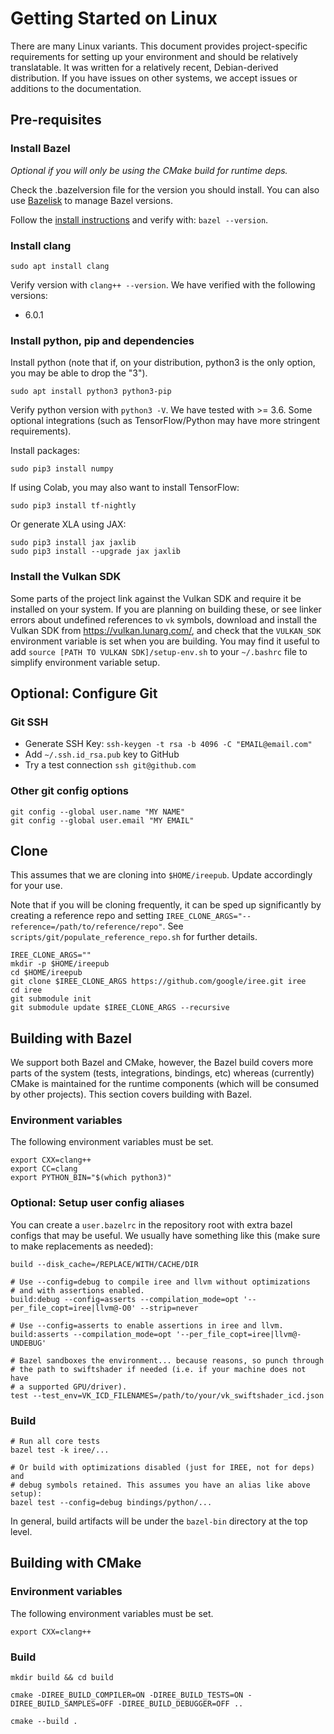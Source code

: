 # Getting Started on Linux

There are many Linux variants. This document provides project-specific
requirements for setting up your environment and should be relatively
translatable. It was written for a relatively recent, Debian-derived
distribution. If you have issues on other systems, we accept issues or additions
to the documentation.

## Pre-requisites

### Install Bazel

*Optional if you will only be using the CMake build for runtime deps.*

Check the .bazelversion file for the version you should install. You can also
use [Bazelisk](https://github.com/bazelbuild/bazelisk) to manage Bazel versions.

Follow the
[install instructions](https://docs.bazel.build/versions/master/install-ubuntu.html)
and verify with: `bazel --version`.

### Install clang

```
sudo apt install clang
```

Verify version with `clang++ --version`. We have verified with the following
versions:

*   6.0.1

### Install python, pip and dependencies

Install python (note that if, on your distribution, python3 is the only option,
you may be able to drop the "3").

```
sudo apt install python3 python3-pip
```

Verify python version with `python3 -V`. We have tested with >= 3.6. Some
optional integrations (such as TensorFlow/Python may have more stringent
requirements).

Install packages:

```
sudo pip3 install numpy
```

If using Colab, you may also want to install TensorFlow:

```shell
sudo pip3 install tf-nightly
```

Or generate XLA using JAX:

```shell
sudo pip3 install jax jaxlib
sudo pip3 install --upgrade jax jaxlib
```

### Install the Vulkan SDK

Some parts of the project link against the Vulkan SDK and require it be
installed on your system. If you are planning on building these, or see linker
errors about undefined references to `vk` symbols, download and install the
Vulkan SDK from https://vulkan.lunarg.com/, and check that the `VULKAN_SDK`
environment variable is set when you are building. You may find it useful to add
`source [PATH TO VULKAN SDK]/setup-env.sh` to your `~/.bashrc` file to simplify
environment variable setup.

## Optional: Configure Git

### Git SSH

*   Generate SSH Key: `ssh-keygen -t rsa -b 4096 -C "EMAIL@email.com"`
*   Add `~/.ssh.id_rsa.pub` key to GitHub
*   Try a test connection `ssh git@github.com`

### Other git config options

```shell
git config --global user.name "MY NAME"
git config --global user.email "MY EMAIL"
```

## Clone

This assumes that we are cloning into `$HOME/ireepub`. Update accordingly for
your use.

Note that if you will be cloning frequently, it can be sped up significantly by
creating a reference repo and setting
`IREE_CLONE_ARGS="--reference=/path/to/reference/repo"`. See
`scripts/git/populate_reference_repo.sh` for further details.

```shell
IREE_CLONE_ARGS=""
mkdir -p $HOME/ireepub
cd $HOME/ireepub
git clone $IREE_CLONE_ARGS https://github.com/google/iree.git iree
cd iree
git submodule init
git submodule update $IREE_CLONE_ARGS --recursive
```

## Building with Bazel

We support both Bazel and CMake, however, the Bazel build covers more parts of
the system (tests, integrations, bindings, etc) whereas (currently) CMake is
maintained for the runtime components (which will be consumed by other
projects). This section covers building with Bazel.

### Environment variables

The following environment variables must be set.

```shell
export CXX=clang++
export CC=clang
export PYTHON_BIN="$(which python3)"
```

### Optional: Setup user config aliases

You can create a `user.bazelrc` in the repository root with extra bazel configs
that may be useful. We usually have something like this (make sure to make
replacements as needed):

```
build --disk_cache=/REPLACE/WITH/CACHE/DIR

# Use --config=debug to compile iree and llvm without optimizations
# and with assertions enabled.
build:debug --config=asserts --compilation_mode=opt '--per_file_copt=iree|llvm@-O0' --strip=never

# Use --config=asserts to enable assertions in iree and llvm.
build:asserts --compilation_mode=opt '--per_file_copt=iree|llvm@-UNDEBUG'

# Bazel sandboxes the environment... because reasons, so punch through
# the path to swiftshader if needed (i.e. if your machine does not have
# a supported GPU/driver).
test --test_env=VK_ICD_FILENAMES=/path/to/your/vk_swiftshader_icd.json
```

### Build

```shell
# Run all core tests
bazel test -k iree/...

# Or build with optimizations disabled (just for IREE, not for deps) and
# debug symbols retained. This assumes you have an alias like above setup):
bazel test --config=debug bindings/python/...
```

In general, build artifacts will be under the `bazel-bin` directory at the top
level.

## Building with CMake

### Environment variables

The following environment variables must be set.

```shell
export CXX=clang++
```

### Build

```shell
mkdir build && cd build

cmake -DIREE_BUILD_COMPILER=ON -DIREE_BUILD_TESTS=ON -DIREE_BUILD_SAMPLES=OFF -DIREE_BUILD_DEBUGGER=OFF ..

cmake --build .
```

